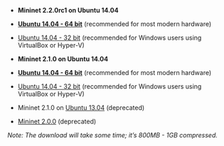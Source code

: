 * **Mininet 2.2.0rc1 on Ubuntu 14.04**

 * **[Ubuntu 14.04 - 64 bit](http://onlab.vicci.org/mininet-vm/mininet-2.2.0rc1-141205-ubuntu-14.04-server-amd64.zip)** (recommended for most modern hardware)
 * [Ubuntu 14.04 - 32 bit](http://onlab.vicci.org/mininet-vm/mininet-2.2.0rc1-141205-ubuntu-14.04-server-i386.zip) (recommended for Windows users using VirtualBox or Hyper-V)

* **Mininet 2.1.0 on Ubuntu 14.04**

 * **[Ubuntu 14.04 - 64 bit](http://onlab.vicci.org/mininet-vm/mininet-2.1.0p2-140718-ubuntu-14.04-server-amd64-ovf.zip)** (recommended for most modern hardware)
 * [Ubuntu 14.04 - 32 bit](http://onlab.vicci.org/mininet-vm/mininet-2.1.0p2-140718-ubuntu-14.04-server-i386-ovf.zip) (recommended for Windows users using VirtualBox or Hyper-V)

* Mininet 2.1.0 on [Ubuntu 13.04](https://bitbucket.org/mininet/mininet-vm-images/downloads) (deprecated)

* [Mininet 2.0.0](https://github.com/mininet/mininet/downloads/) (deprecated)

_Note: The download will take some time; it’s 800MB - 1GB compressed._